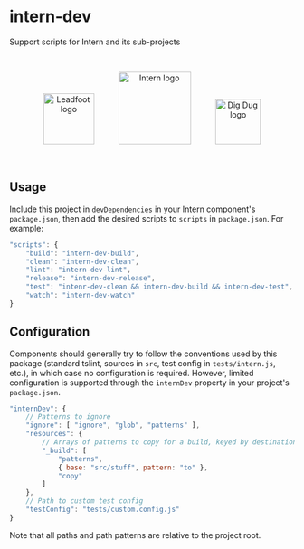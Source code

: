 # intern-dev

Support scripts for Intern and its sub-projects

<br><p align="center">
<img src="https://cdn.rawgit.com/theintern/leadfoot/master/docs/logo.svg" alt="Leadfoot logo" height="90">
&nbsp; &nbsp; &nbsp; &nbsp; &nbsp;
<img src="https://cdn.rawgit.com/theintern/intern/master/docs/logo.svg" alt="Intern logo" height="128">
&nbsp; &nbsp; &nbsp; &nbsp; &nbsp;
<img src="https://cdn.rawgit.com/theintern/digdug/master/docs/logo.svg" alt="Dig Dug logo" height="80">
</p></br>

## Usage

Include this project in `devDependencies` in your Intern component's `package.json`, then add the desired scripts to
`scripts` in `package.json`. For example:

```js
"scripts": {
	"build": "intern-dev-build",
	"clean": "intern-dev-clean",
	"lint": "intern-dev-lint",
	"release": "intern-dev-release",
	"test": "intenr-dev-clean && intern-dev-build && intern-dev-test",
	"watch": "intern-dev-watch"
}
```

## Configuration

Components should generally try to follow the conventions used by this package (standard tslint, sources in `src`, test config in `tests/intern.js`, etc.), in which case no configuration is required. However, limited configuration is supported through the `internDev` property in your project's `package.json`.

```js
"internDev": {
	// Patterns to ignore
	"ignore": [ "ignore", "glob", "patterns" ],
	"resources": {
		// Arrays of patterns to copy for a build, keyed by destination path
		"_build": [
			"patterns",
			{ base: "src/stuff", pattern: "to" },
			"copy"
		]
	},
	// Path to custom test config
	"testConfig": "tests/custom.config.js"
}
```

Note that all paths and path patterns are relative to the project root.
